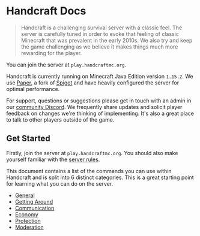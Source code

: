 # Handcraft Docs

>Handcraft is a challenging survival server with a classic feel. The server is carefully tuned in order to evoke that feeling of classic Minecraft that was prevalent in the early 2010s. We also try and keep the game challenging as we believe it makes things much more rewarding for the player.

You can join the server at `play.handcraftmc.org`.

Handcraft is currently running on Minecraft Java Edition version `1.15.2`. We use [Paper](https://papermc.io/), a fork of [Spigot](https://www.spigotmc.org/) and have heavily configured the server for optimal performance.

For support, questions or suggestions please get in touch with an admin in our [community Discord](https://discord.gg/QVNEExU). We frequently share updates and solicit player feedback on changes we're thinking of implementing. It's also a great place to talk to other players outside of the game.

## Get Started

Firstly, join the server at `play.handcraftmc.org`. You should also make yourself familiar with the [server rules](ServerInfo/Rules.md).

This document contains a list of the commands you can use within Handcraft and is split into 6 distinct categories. This is a great starting point for learning what you can do on the server.

* [General](General.md)
* [Getting Around](GettingAround.md)
* [Communication](Communication.md)
* [Economy](Economy.md)
* [Protection](Protection.md)
* [Moderation](Moderation.md)



